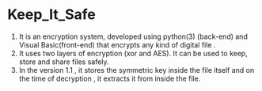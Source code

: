 # Keep_It_Safe
1. It is an encryption system, developed using python(3) (back-end) and Visual Basic(front-end) that encrypts any kind of digital file .
2. It uses two layers of encryption (xor and AES). It can be used to keep, store and share files safely.
3. In the version 1.1 , it stores the symmetric key inside the file itself and on the time of decryption , it extracts it from inside the file. 


